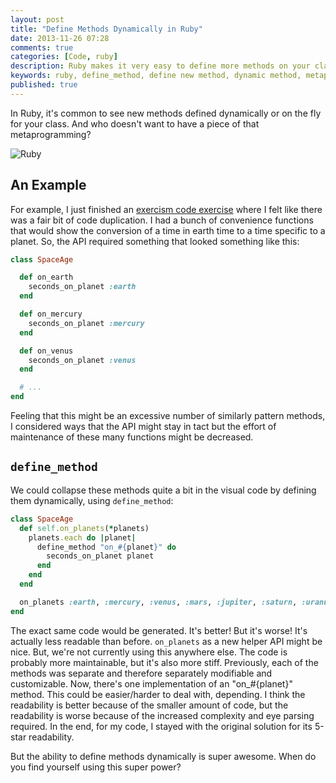 ```yaml
---
layout: post
title: "Define Methods Dynamically in Ruby"
date: 2013-11-26 07:28
comments: true
categories: [Code, ruby]
description: Ruby makes it very easy to define more methods on your classes.  The syntax is easy, and it's done every day.
keywords: ruby, define_method, define new method, dynamic method, metaprogramming
published: true
---
```


In Ruby, it's common to see new methods defined dynamically or on the fly for your class.  And who doesn't want to have a piece of that metaprogramming?

![Ruby](http://i.imgur.com/Z7WWtL0.jpg)

<!--more-->

## An Example

For example, I just finished an [exercism code exercise](/post/exercism-review/) where I felt like there was a fair bit of code duplication.  I had a bunch of convenience functions that would show the conversion of a time in earth time to a time specific to a planet.  So, the API required something that looked something like this:

```ruby
class SpaceAge

  def on_earth
    seconds_on_planet :earth
  end

  def on_mercury
    seconds_on_planet :mercury
  end

  def on_venus
    seconds_on_planet :venus
  end

  # ...
end
```

Feeling that this might be an excessive number of similarly pattern methods, I considered ways that the API might stay in tact but the effort of maintenance of these many functions might be decreased.

## `define_method`

We could collapse these methods quite a bit in the visual code by defining them dynamically, using `define_method`:

```ruby
class SpaceAge
  def self.on_planets(*planets)
    planets.each do |planet|
      define_method "on_#{planet}" do
        seconds_on_planet planet
      end
    end
  end

  on_planets :earth, :mercury, :venus, :mars, :jupiter, :saturn, :uranus, :neptune
end
```

The exact same code would be generated.  It's better! But it's worse!  It's actually less readable than before.  `on_planets` as a new helper API might be nice.  But, we're not currently using this anywhere else.  The code is probably more maintainable, but it's also more stiff.  Previously, each of the methods was separate and therefore separately modifiable and customizable.  Now, there's one implementation of an "on_#{planet}" method.  This could be easier/harder to deal with, depending.  I think the readability is better because of the smaller amount of code, but the readability is worse because of the increased complexity and eye parsing required.  In the end, for my code, I stayed with the original solution for its 5-star readability.

But the ability to define methods dynamically is super awesome.  When do you find yourself using this super power?
